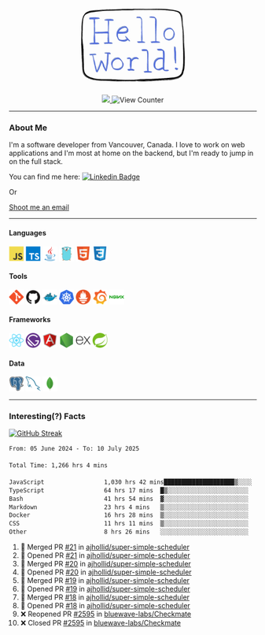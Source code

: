 <div align="center">
    <img src="./img/hello_world.webp" height="200px" width="">
    <div>
        <a href="https://www.linkedin.com/in/ajhollid">
            <img src="https://img.shields.io/badge/LinkedIn-blue"/>
        </a>
        <img src="https://komarev.com/ghpvc/?username=ajhollid&color=yellow" alt="View Counter">
    </div>
</div>

---

### About Me

I'm a software developer from Vancouver, Canada. I love to work on web applications and I'm most at home on the backend, but I'm ready to jump in on the full stack.

You can find me here: [![Linkedin Badge](https://img.shields.io/badge/-ajhollid-blue?style=flat&logo=Linkedin&logoColor=white)](https://www.linkedin.com/in/ajhollid)

Or

[Shoot me an email](mailto:ajhollid@gmail.com)

---

#### Languages

<div>
    <img src="./img/devicons/javascript-original.svg" width=30 height=30 alt="JavaScript">
    <img src="/img/devicons/typescript-original.svg" width=30 height=30 alt="TypeScript">
    <img src="./img/devicons/java-original.svg" width=30 height=30 alt="Java">
    <img src="./img/devicons/go-original.svg" width=30 height=30 alt="Golang">
    <img src="./img/devicons/html5-original.svg" width=30 height=30 alt="HTML 5">
    <img src="./img/devicons/css3-original.svg" width=30 height=30 alt="CSS 3">
</div>

#### Tools

<div>
    <img src="./img/devicons/git-original.svg" width=30 height=30 alt="Git">
    <img src="./img/devicons/github-original.svg" width=30 height=30 alt="Github">
    <img src="./img/devicons/docker-original.svg" width=30 
    height=30 alt="Docker">
    <img src="./img/devicons/kubernetes-original.svg" width=30 height=30 alt="K8">
    <img src="./img/devicons/prometheus-original.svg" width=30 height=30 alt="Prometheus">
    <img src="./img/devicons/grafana-original.svg" width=30 height=30 alt="Grafana">
    <img src="./img/devicons/nginx-original.svg" width=30 height=30 alt="Nginx">
</div>

#### Frameworks

<div>
    <img src="./img/devicons/react-original.svg" width=30 height=30 alt="React">
    <img src="./img/devicons/gatsby-original.svg" width=30 height=30 alt="Gatsby">
    <img src="./img/devicons/angularjs-original.svg" width=30 height=30 alt="AngularJS">
    <img src="./img/devicons/nodejs-original.svg" width=30 height=30 alt="NodeJS">
    <img src="./img/devicons/express-original.svg" width=30 height=30 alt="Express">
    <img src="./img/devicons/spring-original.svg" width=30 height=30 alt="Spring">
</div>

#### Data

<div>
    <img src="./img/devicons/postgresql-original.svg" width=30 height=30 alt="Postgresql">
    <img src="./img/devicons/mysql-original.svg" width=30 height=30 alt="Mysql">
    <img src="./img/devicons/mongodb-original.svg" width=30 height=30 alt="MongoDB">
</div>

---

### Interesting(?) Facts

[![GitHub Streak](http://github-readme-streak-stats.herokuapp.com?user=ajhollid)](https://git.io/streak-stats)

 <!--START_SECTION:waka-->

```txt
From: 05 June 2024 - To: 10 July 2025

Total Time: 1,266 hrs 4 mins

JavaScript                 1,030 hrs 42 mins████████████████████▒░░░░   80.87 %
TypeScript                 64 hrs 17 mins  █▒░░░░░░░░░░░░░░░░░░░░░░░   05.04 %
Bash                       41 hrs 54 mins  ▓░░░░░░░░░░░░░░░░░░░░░░░░   03.29 %
Markdown                   23 hrs 4 mins   ▒░░░░░░░░░░░░░░░░░░░░░░░░   01.81 %
Docker                     16 hrs 28 mins  ▒░░░░░░░░░░░░░░░░░░░░░░░░   01.29 %
CSS                        11 hrs 11 mins  ▒░░░░░░░░░░░░░░░░░░░░░░░░   00.88 %
Other                      8 hrs 26 mins   ░░░░░░░░░░░░░░░░░░░░░░░░░   00.66 %
```

<!--END_SECTION:waka-->


<!--START_SECTION:activity-->
1. 🎉 Merged PR [#21](https://github.com/ajhollid/super-simple-scheduler/pull/21) in [ajhollid/super-simple-scheduler](https://github.com/ajhollid/super-simple-scheduler)
2. 💪 Opened PR [#21](https://github.com/ajhollid/super-simple-scheduler/pull/21) in [ajhollid/super-simple-scheduler](https://github.com/ajhollid/super-simple-scheduler)
3. 🎉 Merged PR [#20](https://github.com/ajhollid/super-simple-scheduler/pull/20) in [ajhollid/super-simple-scheduler](https://github.com/ajhollid/super-simple-scheduler)
4. 💪 Opened PR [#20](https://github.com/ajhollid/super-simple-scheduler/pull/20) in [ajhollid/super-simple-scheduler](https://github.com/ajhollid/super-simple-scheduler)
5. 🎉 Merged PR [#19](https://github.com/ajhollid/super-simple-scheduler/pull/19) in [ajhollid/super-simple-scheduler](https://github.com/ajhollid/super-simple-scheduler)
6. 💪 Opened PR [#19](https://github.com/ajhollid/super-simple-scheduler/pull/19) in [ajhollid/super-simple-scheduler](https://github.com/ajhollid/super-simple-scheduler)
7. 🎉 Merged PR [#18](https://github.com/ajhollid/super-simple-scheduler/pull/18) in [ajhollid/super-simple-scheduler](https://github.com/ajhollid/super-simple-scheduler)
8. 💪 Opened PR [#18](https://github.com/ajhollid/super-simple-scheduler/pull/18) in [ajhollid/super-simple-scheduler](https://github.com/ajhollid/super-simple-scheduler)
9. ❌ Reopened PR [#2595](https://github.com/bluewave-labs/Checkmate/pull/2595) in [bluewave-labs/Checkmate](https://github.com/bluewave-labs/Checkmate)
10. ❌ Closed PR [#2595](https://github.com/bluewave-labs/Checkmate/pull/2595) in [bluewave-labs/Checkmate](https://github.com/bluewave-labs/Checkmate)
<!--END_SECTION:activity-->
